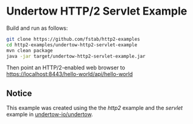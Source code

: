 Undertow HTTP/2 Servlet Example
===============================

Build and run as follows:

```bash
git clone https://github.com/fstab/http2-examples
cd http2-examples/undertow-http2-servlet-example
mvn clean package
java -jar target/undertow-http2-servlet-example.jar
```

Then point an HTTP/2-enabled web browser to [https://localhost:8443/hello-world/api/hello-world](https://localhost:8443/hello-world/api/hello-world)

Notice
------

This example was created using the the _http2_ example and the _servlet_ example in [undertow-io/undertow](https://github.com/undertow-io/undertow/tree/master/examples/src/main/java/io/undertow/examples).
